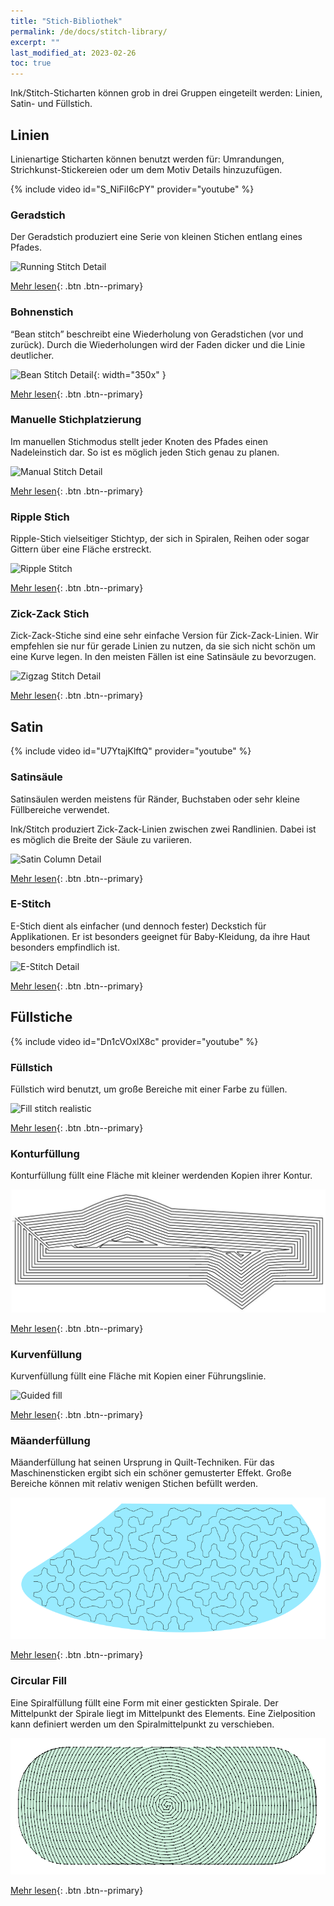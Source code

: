 ```yaml
---
title: "Stich-Bibliothek"
permalink: /de/docs/stitch-library/
excerpt: ""
last_modified_at: 2023-02-26
toc: true
---
```

Ink/Stitch-Sticharten können grob in drei Gruppen eingeteilt werden: Linien, Satin- und Füllstich.

## Linien

Linienartige Sticharten können benutzt werden für: Umrandungen, Strichkunst-Stickereien oder um dem Motiv Details hinzuzufügen.

{% include video id="S_NiFiI6cPY" provider="youtube" %}

### Geradstich

Der Geradstich produziert eine Serie von kleinen Stichen entlang eines Pfades.

![Running Stitch Detail](/assets/images/docs/running-stitch-detail.jpg)

[Mehr lesen](/de/docs/stitches/running-stitch/){: .btn .btn--primary}

### Bohnenstich

“Bean stitch” beschreibt eine Wiederholung von Geradstichen (vor und zurück). Durch die Wiederholungen wird der Faden dicker und die Linie deutlicher.

![Bean Stitch Detail](/assets/images/docs/bean-stitch-detail.jpg){: width="350x" }

[Mehr lesen](/de/docs/stitches/bean-stitch/){: .btn .btn--primary}

### Manuelle Stichplatzierung

Im manuellen Stichmodus stellt jeder Knoten des Pfades einen Nadeleinstich dar. So ist es möglich jeden Stich genau zu planen.

![Manual Stitch Detail](/assets/images/docs/manual-stitch-detail.png)

[Mehr lesen](/de/docs/stitches/manual-stitch/){: .btn .btn--primary}

### Ripple Stich
Ripple-Stich vielseitiger Stichtyp, der sich in Spiralen, Reihen oder sogar Gittern über eine Fläche erstreckt.

![Ripple Stitch](/assets/images/docs/ripplefly.jpg)

[Mehr lesen](/de/docs/stitches/ripple-stitch){: .btn .btn--primary}

### Zick-Zack Stich

Zick-Zack-Stiche sind eine sehr einfache Version für Zick-Zack-Linien. Wir empfehlen sie nur für gerade Linien zu nutzen, da sie sich nicht schön um eine Kurve legen. In den meisten Fällen ist eine Satinsäule zu bevorzugen.

![Zigzag Stitch Detail](/assets/images/docs/zigzag-stitch-detail.png)

[Mehr lesen](/de/docs/stitches/zigzag-stitch/){: .btn .btn--primary}


## Satin

{% include video id="U7YtajKlftQ" provider="youtube" %}

### Satinsäule

Satinsäulen werden meistens für Ränder, Buchstaben oder sehr kleine Füllbereiche verwendet.

Ink/Stitch produziert Zick-Zack-Linien zwischen zwei Randlinien. Dabei ist es möglich die Breite der Säule zu variieren.

![Satin Column Detail](/assets/images/docs/satin-column-detail.png)

[Mehr lesen](/de/docs/stitches/satin-column/){: .btn .btn--primary}

### E-Stitch

E-Stich dient als einfacher (und dennoch fester) Deckstich für Applikationen. Er ist besonders geeignet für Baby-Kleidung, da ihre Haut besonders empfindlich ist.

![E-Stitch Detail](/assets/images/docs/e-stitch-detail.jpg)

[Mehr lesen](/de/docs/stitches/e-stitch/){: .btn .btn--primary}


## Füllstiche

{% include video id="Dn1cVOxlX8c" provider="youtube" %}

### Füllstich

Füllstich wird benutzt, um große Bereiche mit einer Farbe zu füllen.

![Fill stitch realistic](/assets/images/docs/fill-stitch-realistic.png)

[Mehr lesen](/de/docs/stitches/fill-stitch/){: .btn .btn--primary}

### Konturfüllung

Konturfüllung füllt eine Fläche mit kleiner werdenden Kopien ihrer Kontur.

![Contour stitch](/assets/images/docs/contour-fill-detail.jpg)

[Mehr lesen](/de/docs/stitches/contour-stitch){: .btn .btn--primary}

### Kurvenfüllung

Kurvenfüllung füllt eine Fläche mit Kopien einer Führungslinie.

![Guided fill](/assets/images/docs/guided-fill-complex.svg)

[Mehr lesen](/de/docs/stitches/guided-fill){: .btn .btn--primary}

### Mäanderfüllung

Mäanderfüllung hat seinen Ursprung in Quilt-Techniken. Für das Maschinensticken ergibt sich ein schöner gemusterter Effekt. Große Bereiche können mit relativ wenigen Stichen befüllt werden.

![Meander fill](/assets/images/docs/meander-fill.png)

[Mehr lesen](/de/docs/stitches/meander-fill){: .btn .btn--primary}

### Circular Fill

Eine Spiralfüllung füllt eine Form mit einer gestickten Spirale. Der Mittelpunkt der Spirale liegt im Mittelpunkt des Elements. Eine Zielposition kann definiert werden um den Spiralmittelpunkt zu verschieben.

![Meander stitch detail](/assets/images/docs/circular-fill-detail.png)

[Mehr lesen](/de/docs/stitches/circular-fill){: .btn .btn--primary}
